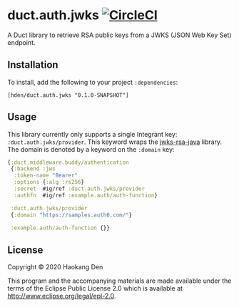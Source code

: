 # duct.auth.jwks [![CircleCI](https://circleci.com/gh/hden/duct.auth.jwks.svg?style=svg)](https://circleci.com/gh/hden/duct.auth.jwks)

A Duct library to retrieve RSA public keys from a JWKS (JSON Web Key Set) endpoint.

## Installation

To install, add the following to your project `:dependencies`:

```
[hden/duct.auth.jwks "0.1.0-SNAPSHOT"]
```

## Usage

This library currently only supports a single Integrant key: `:duct.auth.jwks/provider`. This keyword wraps the [jwks-rsa-java](https://github.com/auth0/jwks-rsa-java) library. The domain  is denoted by a keyword on the `:domain` key:

```clojure
{:duct.middleware.buddy/authentication
 {:backend :jws
  :token-name "Bearer"
  :options {:alg :rs256}
  :secret  #ig/ref :duct.auth.jwks/provider
  :authfn  #ig/ref :example.auth/auth-function}

 :duct.auth.jwks/provider
 {:domain "https://samples.auth0.com/"}

 :example.auth/auth-function {}}
```

## License

Copyright © 2020 Haokang Den

This program and the accompanying materials are made available under the
terms of the Eclipse Public License 2.0 which is available at
http://www.eclipse.org/legal/epl-2.0.
